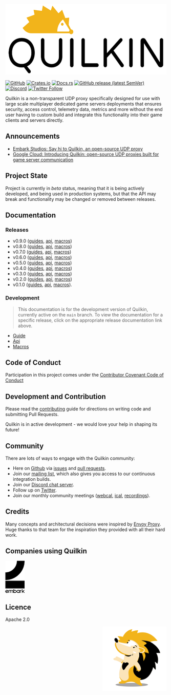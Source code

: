 <p  align="center">
    <img src="./docs/logos/logo-white.png" alt="Quilkin logo" height="220">
</p>

[![GitHub](https://img.shields.io/github/license/EmbarkStudios/quilkin)](./LICENSE)
[![Crates.io](https://img.shields.io/crates/v/quilkin)](https://crates.io/crates/quilkin)
[![Docs.rs](https://docs.rs/quilkin/badge.svg)](https://docs.rs/quilkin)
[![GitHub release (latest SemVer)](https://img.shields.io/github/v/release/EmbarkStudios/quilkin)](https://github.com/EmbarkStudios/quilkin/releases)
[![Discord](https://img.shields.io/discord/773975408265134100)](https://discord.gg/mfBNZjBDnc)
[![Twitter Follow](https://img.shields.io/twitter/follow/quilkindev?style=social)](https://twitter.com/quilkindev)

Quilkin is a non-transparent UDP proxy specifically designed for use with large scale multiplayer dedicated game
servers deployments that ensures security, access control, telemetry data, metrics and more without the end user
having to custom build and integrate this functionality into their game clients and servers directly.

## Announcements

* [Embark Studios: Say hi to Quilkin, an open-source UDP proxy](https://medium.com/embarkstudios/say-hi-to-quilkin-an-open-source-udp-proxy-88577c795204)
* [Google Cloud: Introducing Quilkin: open-source UDP proxies built for game server communication](https://cloud.google.com/blog/products/gaming/introducing-quilkin)

## Project State

Project is currently in *beta* status, meaning that it is being actively developed, and being used in production
systems, but that the API may break and functionality may be changed or removed between releases.

## Documentation

### Releases

* v0.9.0 ([guides](https://embarkstudios.github.io/quilkin/v0.9.0/book/),
  [api](https://embarkstudios.github.io/quilkin/v0.9.0/api/quilkin/),
  [macros](https://embarkstudios.github.io/quilkin/v0.9.0/api/quilkin_macros/))
* v0.8.0 ([guides](https://embarkstudios.github.io/quilkin/v0.8.0/book/),
  [api](https://embarkstudios.github.io/quilkin/v0.8.0/api/quilkin/),
  [macros](https://embarkstudios.github.io/quilkin/v0.8.0/api/quilkin_macros/))
* v0.7.0 ([guides](https://embarkstudios.github.io/quilkin/v0.7.0/book/),
  [api](https://embarkstudios.github.io/quilkin/v0.7.0/api/quilkin/),
  [macros](https://embarkstudios.github.io/quilkin/v0.7.0/api/quilkin_macros/))
* v0.6.0 ([guides](https://embarkstudios.github.io/quilkin/v0.6.0/book/),
  [api](https://embarkstudios.github.io/quilkin/v0.6.0/api/quilkin/),
  [macros](https://embarkstudios.github.io/quilkin/v0.6.0/api/quilkin_macros/))
* v0.5.0 ([guides](https://embarkstudios.github.io/quilkin/v0.5.0/book/),
  [api](https://embarkstudios.github.io/quilkin/v0.5.0/api/quilkin/),
  [macros](https://embarkstudios.github.io/quilkin/v0.5.0/api/quilkin_macros/))
* v0.4.0 ([guides](https://embarkstudios.github.io/quilkin/v0.4.0/book/),
  [api](https://embarkstudios.github.io/quilkin/v0.4.0/api/quilkin/),
  [macros](https://embarkstudios.github.io/quilkin/v0.4.0/api/quilkin_macros/))
* v0.3.0 ([guides](https://embarkstudios.github.io/quilkin/v0.3.0/book/),
  [api](https://embarkstudios.github.io/quilkin/v0.3.0/api/quilkin/),
  [macros](https://embarkstudios.github.io/quilkin/v0.3.0/api/quilkin_macros/))
* v0.2.0 ([guides](https://embarkstudios.github.io/quilkin/v0.2.0/book/),
  [api](https://embarkstudios.github.io/quilkin/v0.2.0/api/quilkin/),
  [macros](https://embarkstudios.github.io/quilkin/v0.2.0/api/quilkin_macros/))
* v0.1.0 ([guides](https://github.com/embarkstudios/quilkin/blob/v0.1.0/README.md#usage),
  [api](https://docs.rs/quilkin/0.1.0/quilkin/), [macros](https://docs.rs/quilkin-macros/0.1.0/quilkin_macros/)).

### Development

> This documentation is for the development version of Quilkin, currently active on the `main` branch. To view the
> documentation for a specific release, click on the appropriate release documentation link above.

* [Guide](https://embarkstudios.github.io/quilkin/main/book/)
* [Api](https://embarkstudios.github.io/quilkin/main/api/quilkin/)
* [Macros](https://embarkstudios.github.io/quilkin/main/api/quilkin_macros/)

## Code of Conduct

Participation in this project comes under the [Contributor Covenant Code of Conduct](code-of-conduct.md)

## Development and Contribution

Please read the [contributing](CONTRIBUTING.md) guide for directions on writing code and submitting Pull Requests.

Quilkin is in active development - we would love your help in shaping its future!

## Community

There are lots of ways to engage with the Quilkin community:

* Here on [Github](https://github.com/EmbarkStudios/quilkin) via
  [issues](https://github.com/EmbarkStudios/quilkin/issues) and
  [pull requests](https://github.com/EmbarkStudios/quilkin/pulls).
* Join our [mailing list](https://groups.google.com/forum/#!forum/quilkin-discuss), which also gives you access to
  our continuous integration builds.
* Join our [Discord chat server](https://discord.gg/mfBNZjBDnc).
* Follow up on [Twitter](https://twitter.com/quilkindev).
* Join our monthly community meetings ([webcal](https://calendar.google.com/calendar/embed?src=c_9mgnkieltlphoijg5uio0g6a14%40group.calendar.google.com&ctz=America%2FLos_Angeles),
  [ical](https://calendar.google.com/calendar/ical/c_9mgnkieltlphoijg5uio0g6a14%40group.calendar.google.com/public/basic.ics),
  [recordings](https://www.youtube.com/playlist?list=PLhkWKwFGACw1oG-qbKQZBlAKAfuG_XpTd)).

## Credits

Many concepts and architectural decisions were inspired by [Envoy Proxy](https://www.envoyproxy.io/).
Huge thanks to that team for the inspiration they provided with all their hard work.

## Companies using Quilkin

[<img src="./image/embark.png" alt="Embark Studios" height="100">](https://www.embark-studios.com/)

## Licence

Apache 2.0

<img src="./docs/logos/mascot.png" alt="Quilly, the Quilkin mascot" height="200" align="right">
